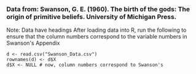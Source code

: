 ### Data from: Swanson, G. E. (1960). The birth of the gods: The origin of primitive beliefs. University of Michigan Press.

Note: Data have headings
After loading data into R, run the following to ensure that the column numbers correspond to the variable numbers in Swanson's Appendix

`d <- read.csv("Swanson_Data.csv")`\
`rownames(d) <- d$X`\
`d$X <- NULL # now, column numbers correspond to Swanson's`
